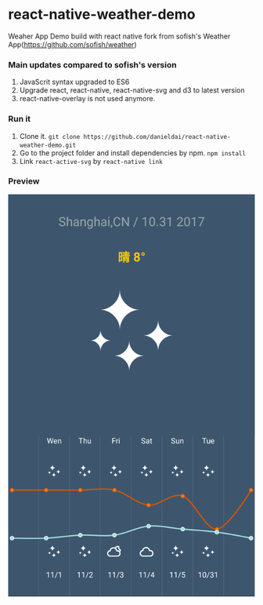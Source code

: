 # react-native-weather-demo

Weaher App Demo build with react native fork from sofish's Weather App(https://github.com/sofish/weather)

### Main updates compared to sofish's version

1. JavaScrit syntax upgraded to ES6
2. Upgrade react, react-native, react-native-svg and d3 to latest version
3. react-native-overlay is not used anymore.

### Run it

1. Clone it. `git clone https://github.com/danieldai/react-native-weather-demo.git`
2. Go to the project folder and install dependencies by npm. `npm install`
3. Link `react-active-svg` by `react-native link`

### Preview

![Screenshot](/preview.png)
